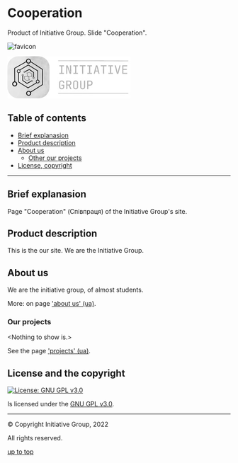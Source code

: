 # Cooperation
<a id="top"></a>

Product of Initiative Group.
Slide "Cooperation".

![favicon](favicon.ico)

![logo](src/images/logo.png)

## Table of contents

 * [Brief explanasion](#br-expl)
 * [Product description](#prod-descr)
 * [About us](#about-us)
 	- [Other our projects](#other-our)
 * [License, copyright](#lic-and-cop)

* * *

## Brief explanasion
<a id="br-expl"></a>

Page "Cooperation" (Співпраця) of the Initiative Group's site.

## Product description
<a id="prod-descr"></a>

This is the our site. We are the Initiative Group.

## About us
<a id="about-us"></a>

We are the initiative group, of almost students.

More: on page ['about us' (ua)](https://www.initiative-group.out-site.com/about-us).

### Our projects
<a id="other-our"></a>

&lt;Nothing to show is.&gt;

See the page ['projects' (ua)](https://www.initiative-group.out-site.com/projects).

## License and the copyright
<a id="lic-and-cop"></a>

[![License: GNU GPL v3.0](https://img.shields.io/badge/GNU%20GPL-v3.0-red)](http://choosealicense.com/licenses/gpl-3.0/)

Is licensed under the [GNU GPL v3.0](http://choosealicense.com/licenses/gpl-3.0/).

- - -

&copy; Copyright Initiative Group, 2022

All rights reserved.

[up to top](#top)
